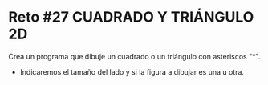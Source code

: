 # Reto #27 CUADRADO Y TRIÁNGULO 2D

Crea un programa que dibuje un cuadrado o un triángulo con asteriscos "\*".

- Indicaremos el tamaño del lado y si la figura a dibujar es una u otra.
